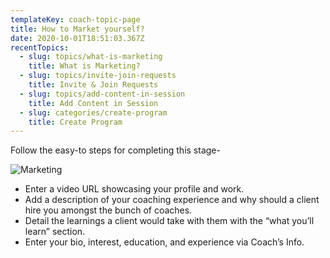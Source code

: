```yaml
---
templateKey: coach-topic-page
title: How to Market yourself?
date: 2020-10-01T18:51:03.367Z
recentTopics:
  - slug: topics/what-is-marketing
    title: What is Marketing?
  - slug: topics/invite-join-requests
    title: Invite & Join Requests
  - slug: topics/add-content-in-session
    title: Add Content in Session
  - slug: categories/create-program
    title: Create Program
---
```

Follow the easy-to steps for completing this stage-

![Marketing](/img/marketing.png "Marketing")

* Enter a video URL showcasing your profile and work.
* Add a description of your coaching experience and why should a client hire you amongst the bunch of coaches.
* Detail the learnings a client would take with them with the “what you’ll learn” section.
* Enter your bio, interest, education, and experience via Coach’s Info.
